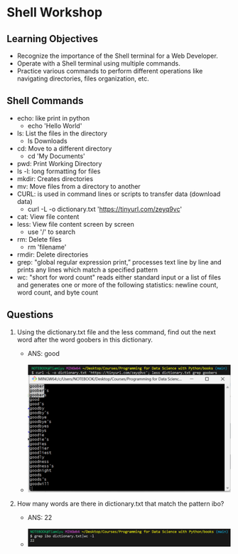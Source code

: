 # Shell Workshop

## Learning Objectives

- Recognize the importance of the Shell terminal for a Web Developer.
- Operate with a Shell terminal using multiple commands.
- Practice various commands to perform different operations like navigating directories, files organization, etc.

## Shell Commands
- echo: like print in python
    - echo 'Hello World'
- ls: List the files in the directory
    - ls Downloads
- cd: Move to a different directory
    - cd 'My Documents'
- pwd: Print Working Directory
- ls -l: long formatting for files
- mkdir: Creates directories
- mv: Move files from a directory to another
- CURL: is used in command lines or scripts to transfer data (download data)
    - curl -L -o dictionary.txt 'https://tinyurl.com/zeyq9vc'
- cat: View file content
- less: View file content screen by screen
    - use '/' to search
- rm: Delete files
    - rm 'filename'
- rmdir: Delete directories
- grep: "global regular expression print,” processes text line by line and prints any lines which match a specified pattern
- wc: "short for word count" reads either standard input or a list of files and generates one or more of the following statistics: newline count, word count, and byte count

## Questions
1. Using the dictionary.txt file and the less command, find out the next word after the word goobers in this dictionary.
    - ANS: good <br> <br>
    - ![Image](./11.jpg)

2. How many words are there in dictionary.txt that match the pattern ibo?
    - ANS: 22 <br> <br>
    - ![Image](./22.png)
